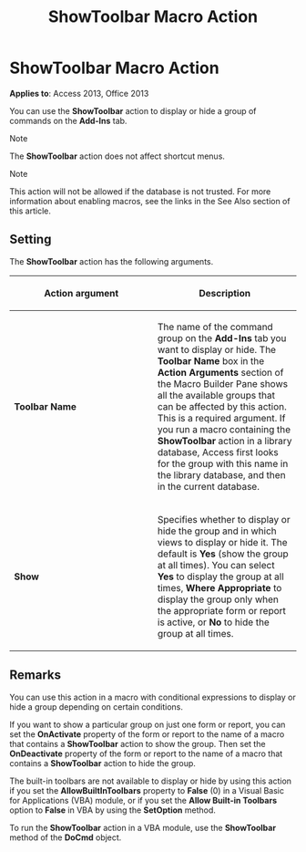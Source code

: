 ﻿---
title: ShowToolbar Macro Action
TOCTitle: ShowToolbar Macro Action
ms:assetid: 9e53009b-1e5e-1bee-3bcc-f82dc1b0dc48
ms:mtpsurl: https://msdn.microsoft.com/library/Ff198288(v=office.15)
ms:contentKeyID: 48546649
ms.date: 09/18/2015
mtps_version: v=office.15
f1_keywords:
- vbaac10.chm27417
f1_categories:
- Office.Version=v15
---

# ShowToolbar Macro Action


**Applies to**: Access 2013, Office 2013

You can use the **ShowToolbar** action to display or hide a group of commands on the **Add-Ins** tab.


> [!NOTE]
> <P>The <STRONG>ShowToolbar</STRONG> action does not affect shortcut menus.</P>




> [!NOTE]
> <P>This action will not be allowed if the database is not trusted. For more information about enabling macros, see the links in the See Also section of this article.</P>



## Setting

The **ShowToolbar** action has the following arguments.

<table>
<colgroup>
<col style="width: 50%" />
<col style="width: 50%" />
</colgroup>
<thead>
<tr class="header">
<th><p>Action argument</p></th>
<th><p>Description</p></th>
</tr>
</thead>
<tbody>
<tr class="odd">
<td><p><strong>Toolbar Name</strong></p></td>
<td><p>The name of the command group on the <strong>Add-Ins</strong> tab you want to display or hide. The <strong>Toolbar Name</strong> box in the <strong>Action Arguments</strong> section of the Macro Builder Pane shows all the available groups that can be affected by this action. This is a required argument. If you run a macro containing the <strong>ShowToolbar</strong> action in a library database, Access first looks for the group with this name in the library database, and then in the current database.</p></td>
</tr>
<tr class="even">
<td><p><strong>Show</strong></p></td>
<td><p>Specifies whether to display or hide the group and in which views to display or hide it. The default is <strong>Yes</strong> (show the group at all times). You can select <strong>Yes</strong> to display the group at all times, <strong>Where Appropriate</strong> to display the group only when the appropriate form or report is active, or <strong>No</strong> to hide the group at all times.</p></td>
</tr>
</tbody>
</table>


## Remarks

You can use this action in a macro with conditional expressions to display or hide a group depending on certain conditions.

If you want to show a particular group on just one form or report, you can set the **OnActivate** property of the form or report to the name of a macro that contains a **ShowToolbar** action to show the group. Then set the **OnDeactivate** property of the form or report to the name of a macro that contains a **ShowToolbar** action to hide the group.

The built-in toolbars are not available to display or hide by using this action if you set the **AllowBuiltInToolbars** property to **False** (0) in a Visual Basic for Applications (VBA) module, or if you set the **Allow Built-in Toolbars** option to **False** in VBA by using the **SetOption** method.

To run the **ShowToolbar** action in a VBA module, use the **ShowToolbar** method of the **DoCmd** object.

